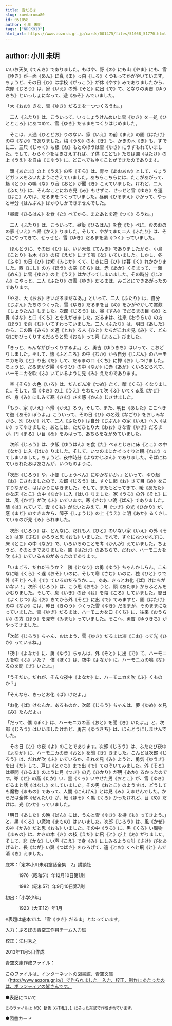 ```yaml
---
title: 雪だるま
slug: xuedaruma80
id: 051058
author: 小川 未明
tags: ["NDCK913"]
html_url: https://www.aozora.gr.jp/cards/001475/files/51058_51770.html
---
```


## author: 小川 未明

いいお天気《てんき》でありました。もはや、野《の》にも山《やま》にも、雪《ゆき》が一面《めん》に真《ま》っ白《しろ》くつもってかがやいています。ちょうど、その日《ひ》は学校《がっこう》が休《やす》みでありましたから、次郎《じろう》は、家《いえ》の外《そと》に出《で》て、となりの勇吉《ゆうきち》といっしょになって、遊《あそ》んでいました。

「大《おお》きな、雪《ゆき》だるまを一つつくろうね。」

　二人《ふたり》は、こういって、いっしょうけんめいに雪《ゆき》を一処《ひとところ》にあつめて、雪《ゆき》だるまをつくりはじめました。

　そこは、人通《ひとどお》りのない、家《いえ》の前《まえ》の圃《はたけ》の中《なか》でありました。梅《うめ》の木《き》も、かきの木《き》も、すでに二、三尺《じゃく》も根《ね》もとのほうは雪《ゆき》にうずもれていました。そして、わらぐつをはきさえすれば、子供《こども》たちは圃《はたけ》の上《うえ》を自由《じゆう》に、どこへでもゆくことができたのであります。

　頭《あたま》の上《うえ》の空《そら》は、青々《あおあお》として、ちょうどガラスをふいたようにさえていました。あちらこちらには、たこがあがって、籐《とう》の鳴《な》り音《おと》が聞《き》こえていました。けれど、二人《ふたり》は、そんなことにわき見《み》もせずに、せっせと雪《ゆき》を運《はこ》んでは、だるまをつくっていました。昼前《ひるまえ》かかって、やっと半分《はんぶん》ばかりしかできませんでした。

「昼飯《ひるはん》を食《た》べてから、またあとを造《つく》ろうね。」

　二人《ふたり》は、こういって、昼飯《ひるはん》を食《た》べに、おのおのの家《いえ》へ帰《かえ》りました。そして、やがてまた二人《ふたり》は、そこにやってきて、せっせと、雪《ゆき》だるまを造《つく》っていました。

　ほんとうに、その日《ひ》は、いい天気《てんき》でありましたから、小鳥《ことり》も木《き》の枝《えだ》にきて鳴《な》いていました。しかし、冬《ふゆ》の日《ひ》は短《みじか》くて、じきに日《ひ》は暮《く》れかかりました。西《にし》の方《ほう》の空《そら》は、赤《あか》くそまって、一面《めん》に雪《ゆき》の上《うえ》はかげってしまいました。その時分《じぶん》にやっと、二人《ふたり》の雪《ゆき》だるまは、みごとにできあがったのであります。

「やあ、大《おお》きいだるまだなあ。」といって、二人《ふたり》は、自分《じぶん》たちのつくった、雪《ゆき》だるまを目《め》をかがやかして賞歎《しょうたん》しました。次郎《じろう》は、墨《すみ》でだるまの目《め》と鼻《はな》と口《くち》とをえがきました。だるまは、往来《おうらい》の方《ほう》を向《む》いてすわっていました。二人《ふたり》は、明日《あした》から、この路《みち》を通《とお》る人《ひと》たちがこれを見《み》て、どんなにかびっくりするだろうと思《おも》って喜《よろこ》びました。

「きっと、みんながびっくりするよ。」と、勇吉《ゆうきち》はいって、こおどりしました。そして、懐《ふところ》の中《なか》から自分《じぶん》のハーモニカを取《と》り出《だ》して、だるまの口《くち》に押《お》しつけました。ちょうど、だるまが夕陽《ゆうひ》の中《なか》に赤《あか》くいろどられて、ハーモニカを吹《ふ》いているように見《み》えたのであります。

　空《そら》の色《いろ》は、だんだん冷《つめ》たく、暗《くら》くなりました。そして、雪《ゆき》の上《うえ》をわたって吹《ふ》いてくる風《かぜ》が、身《み》にしみて寒《さむ》さを感《かん》じさせました。

「もう、家《いえ》へ帰《かえ》ろう。そして、また、明日《あした》ここへきて遊《あそ》ぼうよ。」こういって、その日《ひ》の名残《なごり》をおしみながら、別《わか》れて、二人《ふたり》は自分《じぶん》の家《いえ》へ入《はい》ってゆきました。あとには、ただひとり大《おお》きな雪《ゆき》だるまが、円《まる》い目《め》をみはって、あちらをながめていました。

　次郎《じろう》は、夕飯《ゆうはん》を食《た》べるとじきに床《とこ》の中《なか》に入《はい》りました。そして、いつのまにかぐっすりと眠《ねむ》ってしまいました。ちょうど、夜中時分《よなかじぶん》でありました。そばにねていられたおばあさんが、いつものように、

「次郎《じろう》や、小便《しょうべん》にゆかないか。」といって、ゆり起《お》こされましたので、次郎《じろう》は、すぐに起《お》きて目《め》をこすりながら、はばかりにゆきました。そして、またもどってきて、暖《あたた》かな床《とこ》の中《なか》に入《はい》りました。家《うち》の外《そと》には、風《かぜ》が吹《ふ》いています。寒《さむ》い晩《ばん》でありました。晴《は》れていて、雲《くも》がないとみえて、月《つき》の光《ひかり》が、窓《まど》のすきまから、障子《しょうじ》の上《うえ》に明《あか》るくさしているのが見《み》られました。

　次郎《じろう》は、どんなに、だれも人《ひと》のいない家《いえ》の外《そと》は寒《さむ》かろうと思《おも》いました。それで、すぐにねつかれずに、床《とこ》の中《なか》で、いろいろのことを考《かんが》えていました。ちょうど、そのときでありました。圃《はたけ》のあちらで、だれか、ハーモニカを吹《ふ》いているものがあったのであります。

「いまごろ、だれだろうか？　隣《となり》の勇《ゆう》ちゃんかしらん。こんなに暗《くら》く遅《おそ》いのに、そして寒《さむ》いのに、独《ひと》りで外《そと》へ出《で》ているのだろうか……。ああ、きっとお化《ば》けにちがいない！」次郎《じろう》は、こう思《おも》うと、頭《あたま》からふとんをかむりました。そして、息《いき》の音《ね》を殺《ころ》していました。翌日《よくじつ》起《お》きてから外《そと》に出《で》てみますと、圃《はたけ》の中《なか》には、昨日《きのう》つくった雪《ゆき》だるまが、そのままになっていました。雪《ゆき》だるまは、ハーモニカを口《くち》に、往来《おうらい》の方《ほう》を見守《みまも》っていました。そこへ、勇吉《ゆうきち》がやってきました。

「次郎《じろう》ちゃん、おはよう、雪《ゆき》だるまは凍《こお》って光《ひか》っているね。」

「夜中《よなか》に、勇《ゆう》ちゃんは、外《そと》に出《で》て、ハーモニカを吹《ふ》いた？　僕《ぼく》は、夜中《よなか》に、ハーモニカの鳴《な》るのを聞《き》いたよ。」

「うそだい。だれが、そんな夜中《よなか》に、ハーモニカを吹《ふ》くものか？」

「そんなら、きっとお化《ば》けだよ。」

「お化《ば》けなんか、あるものか、次郎《じろう》ちゃんは、夢《ゆめ》を見《み》たんだよ。」

「だって、僕《ぼく》は、ハーモニカの音《おと》を聞《き》いたよ。」と、次郎《じろう》はいいましたけれど、勇吉《ゆうきち》は、ほんとうにしませんでした。

　その日《ひ》の夜《よ》のことであります。次郎《じろう》は、ふたたび夜中《よなか》に、ハーモニカの音《おと》を聞《き》きました。こんどは次郎《じろう》は、だれが吹《ふ》いているか、それを見《み》ようと、勇気《ゆうき》を出《だ》して、戸口《とぐち》まで出《で》てのぞいてみました。外《そと》は昼間《ひるま》のように月《つき》の光《ひかり》が明《あか》るかったのです。脊《せ》の高《たか》い、黒《くろ》いやせた男《おとこ》が、雪《ゆき》だるまと話《はなし》をしていました。その男《おとこ》のようすは、どうしても魔物《まもの》であって、人間《にんげん》とは見《み》えませんでした。からだは全体《ぜんたい》が、細《ほそ》く黒《くろ》かったけれど、目《め》だけは、光《ひか》っていました。

「明日《あした》の晩《ばん》には、うんと雪《ゆき》を持《も》ってきよう。」と、黒《くろ》い魔物《まもの》はいいました。次郎《じろう》は、風《かぜ》の神《かみ》だと思《おも》いました。その中《うち》に、黒《くろ》い魔物《まもの》は、かきの木《き》の枝《えだ》に飛《と》び上《あ》がりました。そして、悲《かな》しい声《こえ》で身《み》にしみるような叫《さけ》びをあげると、長《なが》い翼《つばさ》をひろげて、遠《とお》くへと飛《と》んで消《き》えました。













底本：「定本小川未明童話全集　2」講談社

　　　1976（昭和51）年12月10日第1刷

　　　1982（昭和57）年9月10日第7刷

初出：「小学少年」

　　　1923（大正12）年1月

※表題は底本では、「雪《ゆき》だるま」となっています。

入力：ぷろぼの青空工作員チーム入力班

校正：江村秀之

2013年11月5日作成

青空文庫作成ファイル：

このファイルは、インターネットの図書館、青空文庫（http://www.aozora.gr.jp/）で作られました。入力、校正、制作にあたったのは、ボランティアの皆さんです。











●表記について


	このファイルは W3C 勧告 XHTML1.1 にそった形式で作成されています。







●図書カード